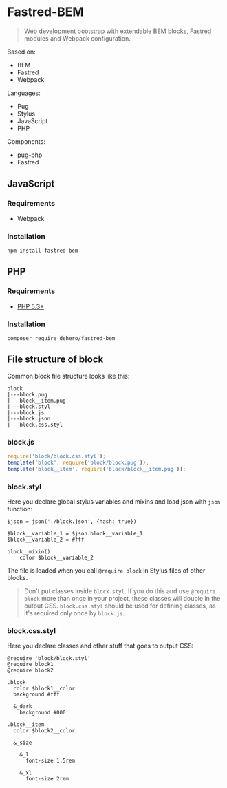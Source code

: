 # Fastred-BEM

> Web development bootstrap with extendable BEM blocks, Fastred modules and Webpack configuration.

Based on:

- BEM
- Fastred
- Webpack

Languages:

- Pug
- Stylus
- JavaScript
- PHP

Components:

- pug-php
- Fastred

## JavaScript

### Requirements

* Webpack

### Installation

    npm install fastred-bem
    
## PHP

### Requirements

* [PHP 5.3+](http://www.php.net/downloads.php)

### Installation

    composer require dehero/fastred-bem
## File structure of block

Common block file structure looks like this:
```
block
|---block.pug
|---block__item.pug
|---block.styl
|---block.js
|---block.json
|---block.css.styl
```

### block.js

```javascript
require('block/block.css.styl');
template('block', require('block/block.pug'));
template('block__item', require('block/block__item.pug'));
```

### block.styl

Here you declare global stylus variables and mixins and load json with `json` function:

```stylus
$json = json('./block.json', {hash: true})

$block__variable_1 = $json.block__variable_1
$block__variable_2 = #fff

block__mixin()
    color $block__variable_2
```

The file is loaded when you call `@require block` in Stylus files of other blocks. 

> Don't put classes inside `block.styl`. 
> If you do this and use `@require block` more than once in your project, these classes will double in the output CSS.
> `block.css.styl` should be used for defining classes, as it's required only once by `block.js`.

### block.css.styl

Here you declare classes and other stuff that goes to output CSS:

```stylus
@require 'block/block.styl'
@require block1
@require block2

.block
  color $block1__color
  background #fff
  
  &_dark
    background #000
  
.block__item
  color $block2__color
  
  &_size
  
    &_l
      font-size 1.5rem
  
    &_xl
      font-size 2rem
```
